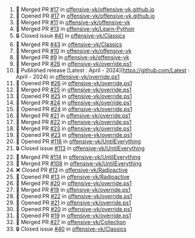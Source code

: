 <!--START_SECTION:activity-->
1. 🎉 Merged PR [#17](https://github.com/offensive-vk/offensive-vk.github.io/pull/17) in [offensive-vk/offensive-vk.github.io](https://github.com/offensive-vk/offensive-vk.github.io)
2. 💪 Opened PR [#17](https://github.com/offensive-vk/offensive-vk.github.io/pull/17) in [offensive-vk/offensive-vk.github.io](https://github.com/offensive-vk/offensive-vk.github.io)
3. 🎉 Merged PR [#11](https://github.com/offensive-vk/offensive-vk/pull/11) in [offensive-vk/offensive-vk](https://github.com/offensive-vk/offensive-vk)
4. 🎉 Merged PR [#13](https://github.com/offensive-vk/Learn-Python/pull/13) in [offensive-vk/Learn-Python](https://github.com/offensive-vk/Learn-Python)
5. 🔒 Closed issue [#41](https://github.com/offensive-vk/Classics/issues/41) in [offensive-vk/Classics](https://github.com/offensive-vk/Classics)
6. 🎉 Merged PR [#43](https://github.com/offensive-vk/Classics/pull/43) in [offensive-vk/Classics](https://github.com/offensive-vk/Classics)
7. 🎉 Merged PR [#10](https://github.com/offensive-vk/offensive-vk/pull/10) in [offensive-vk/offensive-vk](https://github.com/offensive-vk/offensive-vk)
8. 🎉 Merged PR [#9](https://github.com/offensive-vk/offensive-vk/pull/9) in [offensive-vk/offensive-vk](https://github.com/offensive-vk/offensive-vk)
9. 🎉 Merged PR [#26](https://github.com/offensive-vk/override.ps1/pull/26) in [offensive-vk/override.ps1](https://github.com/offensive-vk/override.ps1)
10. 🚀 Published release [Latest : April - 2024](https://github.com/Latest : April - 2024) in [offensive-vk/override.ps1](https://github.com/offensive-vk/override.ps1)
11. 💪 Opened PR [#26](https://github.com/offensive-vk/override.ps1/pull/26) in [offensive-vk/override.ps1](https://github.com/offensive-vk/override.ps1)
12. 🎉 Merged PR [#25](https://github.com/offensive-vk/override.ps1/pull/25) in [offensive-vk/override.ps1](https://github.com/offensive-vk/override.ps1)
13. 💪 Opened PR [#25](https://github.com/offensive-vk/override.ps1/pull/25) in [offensive-vk/override.ps1](https://github.com/offensive-vk/override.ps1)
14. 🎉 Merged PR [#24](https://github.com/offensive-vk/override.ps1/pull/24) in [offensive-vk/override.ps1](https://github.com/offensive-vk/override.ps1)
15. 💪 Opened PR [#24](https://github.com/offensive-vk/override.ps1/pull/24) in [offensive-vk/override.ps1](https://github.com/offensive-vk/override.ps1)
16. 🎉 Merged PR [#21](https://github.com/offensive-vk/override.ps1/pull/21) in [offensive-vk/override.ps1](https://github.com/offensive-vk/override.ps1)
17. 🎉 Merged PR [#22](https://github.com/offensive-vk/override.ps1/pull/22) in [offensive-vk/override.ps1](https://github.com/offensive-vk/override.ps1)
18. 🎉 Merged PR [#23](https://github.com/offensive-vk/override.ps1/pull/23) in [offensive-vk/override.ps1](https://github.com/offensive-vk/override.ps1)
19. 💪 Opened PR [#23](https://github.com/offensive-vk/override.ps1/pull/23) in [offensive-vk/override.ps1](https://github.com/offensive-vk/override.ps1)
20. 💪 Opened PR [#118](https://github.com/offensive-vk/UntilEverything/pull/118) in [offensive-vk/UntilEverything](https://github.com/offensive-vk/UntilEverything)
21. 🔒 Closed issue [#113](https://github.com/offensive-vk/UntilEverything/issues/113) in [offensive-vk/UntilEverything](https://github.com/offensive-vk/UntilEverything)
22. 🎉 Merged PR [#114](https://github.com/offensive-vk/UntilEverything/pull/114) in [offensive-vk/UntilEverything](https://github.com/offensive-vk/UntilEverything)
23. 🎉 Merged PR [#108](https://github.com/offensive-vk/UntilEverything/pull/108) in [offensive-vk/UntilEverything](https://github.com/offensive-vk/UntilEverything)
24. ❌ Closed PR [#13](https://github.com/offensive-vk/Radioactive/pull/13) in [offensive-vk/Radioactive](https://github.com/offensive-vk/Radioactive)
25. 💪 Opened PR [#13](https://github.com/offensive-vk/Radioactive/pull/13) in [offensive-vk/Radioactive](https://github.com/offensive-vk/Radioactive)
26. 🎉 Merged PR [#20](https://github.com/offensive-vk/override.ps1/pull/20) in [offensive-vk/override.ps1](https://github.com/offensive-vk/override.ps1)
27. 🎉 Merged PR [#19](https://github.com/offensive-vk/override.ps1/pull/19) in [offensive-vk/override.ps1](https://github.com/offensive-vk/override.ps1)
28. 💪 Opened PR [#22](https://github.com/offensive-vk/override.ps1/pull/22) in [offensive-vk/override.ps1](https://github.com/offensive-vk/override.ps1)
29. 💪 Opened PR [#21](https://github.com/offensive-vk/override.ps1/pull/21) in [offensive-vk/override.ps1](https://github.com/offensive-vk/override.ps1)
30. 💪 Opened PR [#20](https://github.com/offensive-vk/override.ps1/pull/20) in [offensive-vk/override.ps1](https://github.com/offensive-vk/override.ps1)
31. 💪 Opened PR [#19](https://github.com/offensive-vk/override.ps1/pull/19) in [offensive-vk/override.ps1](https://github.com/offensive-vk/override.ps1)
32. 🎉 Merged PR [#27](https://github.com/offensive-vk/Collection/pull/27) in [offensive-vk/Collection](https://github.com/offensive-vk/Collection)
33. 🔒 Closed issue [#40](https://github.com/offensive-vk/Classics/issues/40) in [offensive-vk/Classics](https://github.com/offensive-vk/Classics)
<!--END_SECTION:activity-->
